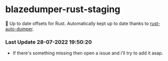 # blazedumper-rust-staging

🚀 Up to date offsets for Rust. Automatically kept up to date thanks to [rust-auto-dumper](https://github.com/Akandesh/rust-auto-dumper).


### Last Update 28-07-2022 19:50:20
- If there's something missing then open a issue and i'll try to add it asap.